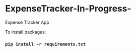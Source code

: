 # ExpenseTracker-In-Progress-
Expense Tracker App

To install packages:
### `pip install -r requirements.txt`

